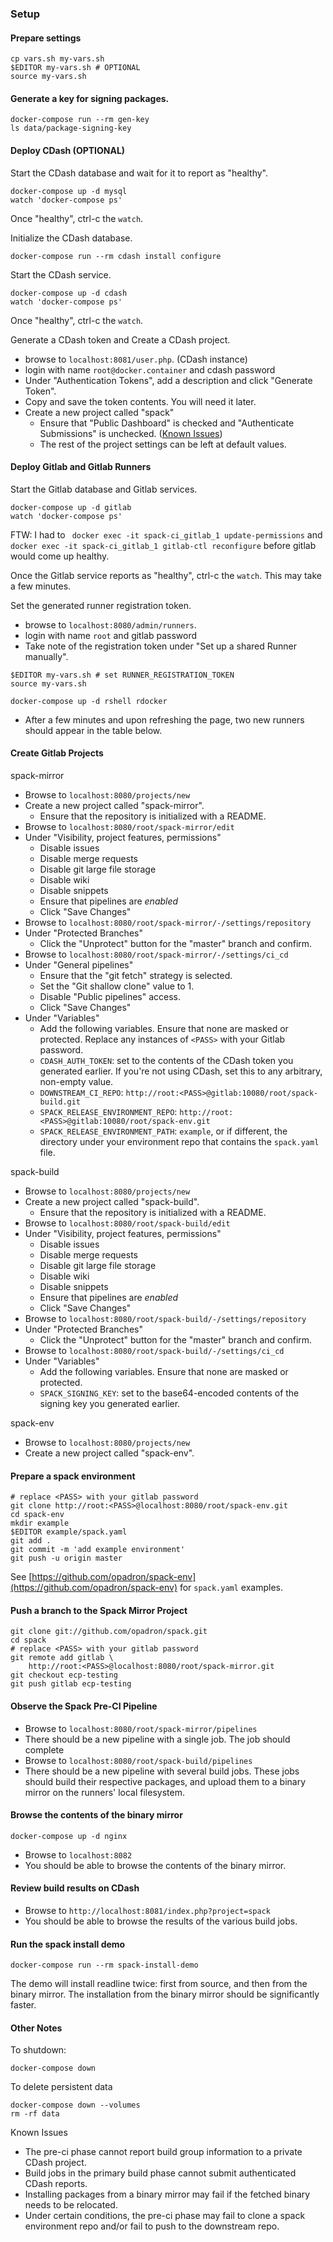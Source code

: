 ### Setup

#### Prepare settings

```
cp vars.sh my-vars.sh
$EDITOR my-vars.sh # OPTIONAL
source my-vars.sh
```

#### Generate a key for signing packages.
```
docker-compose run --rm gen-key
ls data/package-signing-key
```

#### Deploy CDash (OPTIONAL)

Start the CDash database and wait for it to report as "healthy".

```
docker-compose up -d mysql
watch 'docker-compose ps'
```

Once "healthy", ctrl-c the `watch`.

Initialize the CDash database.

```
docker-compose run --rm cdash install configure
```

Start the CDash service.

```
docker-compose up -d cdash
watch 'docker-compose ps'
```

Once "healthy", ctrl-c the `watch`.

Generate a CDash token and Create a CDash project.

 - browse to `localhost:8081/user.php`. (CDash instance)
 - login with name `root@docker.container` and cdash password
 - Under "Authentication Tokens", add a description and click
   "Generate Token".
 - Copy and save the token contents.  You will need it later.
 - Create a new project called "spack"
   - Ensure that "Public Dashboard" is checked and "Authenticate
     Submissions" is unchecked.
     ([Known Issues](#issue-private-cdash))
   - The rest of the project settings can be left at default values.

#### Deploy Gitlab and Gitlab Runners

Start the Gitlab database and Gitlab services.

```
docker-compose up -d gitlab
watch 'docker-compose ps'
```

FTW: I had to ``` docker exec -it spack-ci_gitlab_1 update-permissions``` and 
```docker exec -it spack-ci_gitlab_1 gitlab-ctl reconfigure``` before gitlab would come up healthy.

Once the Gitlab service reports as "healthy", ctrl-c the `watch`.
This may take a few minutes.

Set the generated runner registration token.
 - browse to `localhost:8080/admin/runners`.
 - login with name `root` and gitlab password
 - Take note of the registration token under "Set up a shared
   Runner manually".

```
$EDITOR my-vars.sh # set RUNNER_REGISTRATION_TOKEN
source my-vars.sh

docker-compose up -d rshell rdocker
```

 - After a few minutes and upon refreshing the page, two new runners
   should appear in the table below.

#### Create Gitlab Projects

spack-mirror

 - Browse to `localhost:8080/projects/new`
 - Create a new project called "spack-mirror".
   - Ensure that the repository is initialized with a README.
 - Browse to `localhost:8080/root/spack-mirror/edit`
 - Under "Visibility, project features, permissions"
   - Disable issues
   - Disable merge requests
   - Disable git large file storage
   - Disable wiki
   - Disable snippets
   - Ensure that pipelines are *enabled*
   - Click "Save Changes"
 - Browse to `localhost:8080/root/spack-mirror/-/settings/repository`
 - Under "Protected Branches"
   - Click the "Unprotect" button for the "master" branch and
     confirm.
 - Browse to `localhost:8080/root/spack-mirror/-/settings/ci_cd`
 - Under "General pipelines"
   - Ensure that the "git fetch" strategy is selected.
   - Set the "Git shallow clone" value to 1.
   - Disable "Public pipelines" access.
   - Click "Save Changes"
 - Under "Variables"
   - Add the following variables.  Ensure that none are masked or protected.
     Replace any instances of `<PASS>` with your Gitlab password.
   - `CDASH_AUTH_TOKEN`: set to the contents of the CDash token you
      generated earlier.  If you're not using CDash, set this to any
      arbitrary, non-empty value.
   - `DOWNSTREAM_CI_REPO`:
     `http://root:<PASS>@gitlab:10080/root/spack-build.git`
   - `SPACK_RELEASE_ENVIRONMENT_REPO`:
      `http://root:<PASS>@gitlab:10080/root/spack-env.git`
   - `SPACK_RELEASE_ENVIRONMENT_PATH`: `example`, or if different,
     the directory under your environment repo that contains the
     `spack.yaml` file.


spack-build

 - Browse to `localhost:8080/projects/new`
 - Create a new project called "spack-build".
   - Ensure that the repository is initialized with a README.
 - Browse to `localhost:8080/root/spack-build/edit`
 - Under "Visibility, project features, permissions"
   - Disable issues
   - Disable merge requests
   - Disable git large file storage
   - Disable wiki
   - Disable snippets
   - Ensure that pipelines are *enabled*
   - Click "Save Changes"
 - Browse to `localhost:8080/root/spack-build/-/settings/repository`
 - Under "Protected Branches"
   - Click the "Unprotect" button for the "master" branch and
     confirm.
 - Browse to `localhost:8080/root/spack-build/-/settings/ci_cd`
 - Under "Variables"
   - Add the following variables.  Ensure that none are masked or protected.
   - `SPACK_SIGNING_KEY`: set to the base64-encoded contents of the
     signing key you generated earlier.

spack-env

 - Browse to `localhost:8080/projects/new`
 - Create a new project called "spack-env".

#### Prepare a spack environment

```
# replace <PASS> with your gitlab password
git clone http://root:<PASS>@localhost:8080/root/spack-env.git
cd spack-env
mkdir example
$EDITOR example/spack.yaml
git add .
git commit -m 'add example environment'
git push -u origin master
```

See [https://github.com/opadron/spack-env](https://github.com/opadron/spack-env)
for `spack.yaml` examples.

#### Push a branch to the Spack Mirror Project

```
git clone git://github.com/opadron/spack.git
cd spack
# replace <PASS> with your gitlab password
git remote add gitlab \
    http://root:<PASS>@localhost:8080/root/spack-mirror.git
git checkout ecp-testing
git push gitlab ecp-testing
```

#### Observe the Spack Pre-CI Pipeline

 - Browse to `localhost:8080/root/spack-mirror/pipelines`
 - There should be a new pipeline with a single job.  The job should complete
 - Browse to `localhost:8080/root/spack-build/pipelines`
 - There should be a new pipeline with several build jobs.
   These jobs should build their respective packages, and upload them to a
   binary mirror on the runners' local filesystem.

#### Browse the contents of the binary mirror

```
docker-compose up -d nginx
```

 - Browse to `localhost:8082`
 - You should be able to browse the contents of the binary mirror.

#### Review build results on CDash

 - Browse to `http://localhost:8081/index.php?project=spack`
 - You should be able to browse the results of the various build jobs.

#### Run the spack install demo

```
docker-compose run --rm spack-install-demo
```

The demo will install readline twice: first from source, and then from the
binary mirror.  The installation from the binary mirror should be significantly
faster.


#### Other Notes

To shutdown:
```
docker-compose down
```

To delete persistent data
```
docker-compose down --volumes
rm -rf data
```

Known Issues

 - <a name="issue-private-cdash"></a>
   The pre-ci phase cannot report build group information to a private CDash
   project.
 - Build jobs in the primary build phase cannot submit authenticated CDash
   reports.
 - Installing packages from a binary mirror may fail if the fetched
   binary needs to be relocated.
 - Under certain conditions, the pre-ci phase may fail to clone a spack
   environment repo and/or fail to push to the downstream repo.

